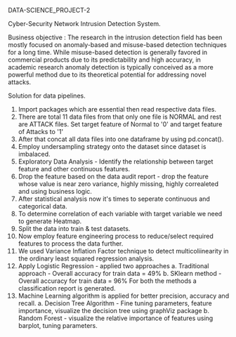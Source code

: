 DATA-SCIENCE_PROJECT-2

Cyber-Security Network Intrusion Detection System.

Business objective : The research in the intrusion detection field has been mostly focused on anomaly-based and misuse-based detection techniques for a long time. While misuse-based detection is generally favored in commercial products due to its predictability and high accuracy, in academic research anomaly detection is typically conceived as a more powerful method due to its theoretical potential for addressing novel attacks.

Solution for data pipelines.

1)  Import packages which are essential then read respective data files.
2)  There are total 11 data files from that only one file is NORMAL and rest are ATTACK files. Set target feature of Normal to '0' and target feature of Attacks to '1'
3)  After that concat all data files into one dataframe by using pd.concat().
4)  Employ undersampling strategy onto the dataset since dataset is imbalaced.
5)  Exploratory Data Analysis - Identify the relationship between target feature and other continuous features.
6)  Drop the feature based on the data audit report - drop the feature whose value is near zero variance, highly missing, highly correaleted and using business logic.
7)  After statistical analysis now it's times to seperate continuous and categorical data.
8)  To determine correlation of each variable with target variable we need to generate Heatmap.
9)  Split the data into train & test datasets. 
10) Now employ feature engineering process to reduce/select required features to process the data further.
11) We used Variance Inflation Factor technique to detect multicoliinearity in the ordinary least squared regression analysis.
12) Apply Logistic Regression - applied two approaches 
    a. Traditional approach - Overall accuracy for train data = 49%
    b. SKlearn method - Overall accuracy for train data = 96%
    For both the methods a classification report is generated. 
13) Machine Learning algorithm is applied for better precision, accuracy and recall. 
    a. Decision Tree Algorithm - Fine tuning parameters, feature importance, visualize the decision tree using graphViz package
    b. Random Forest - visualize the relative importance of features using barplot, tuning parameters.
